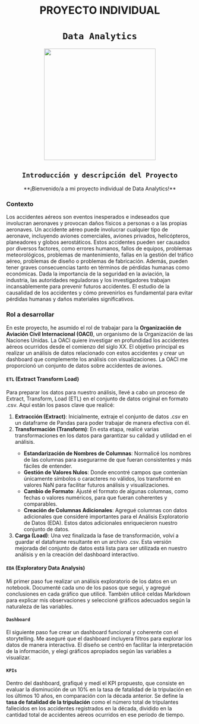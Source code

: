 # <h1 align=center> **PROYECTO INDIVIDUAL** </h1>
# <h1 align=center>**`Data Analytics`**</h1>
<p align="center">
<img src=""  height=300>
</p>

## <h2 align=center>**`Introducción y descripción del Proyecto`**</h2>

<p align="center">**¡Bienvenido/a a mi proyecto individual de Data Analytics!**</p>

### **Contexto**

Los accidentes aéreos son eventos inesperados e indeseados que involucran aeronaves y provocan daños físicos a personas o a las propias aeronaves. Un accidente aéreo puede involucrar cualquier tipo de aeronave, incluyendo aviones comerciales, aviones privados, helicópteros, planeadores y globos aerostáticos.
Estos accidentes pueden ser causados por diversos factores, como errores humanos, fallos de equipos, problemas meteorológicos, problemas de mantenimiento, fallas en la gestión del tráfico aéreo, problemas de diseño o problemas de fabricación. Además, pueden tener graves consecuencias tanto en términos de pérdidas humanas como económicas.
Dada la importancia de la seguridad en la aviación, la industria, las autoridades reguladoras y los investigadores trabajan incansablemente para prevenir futuros accidentes. El estudio de la causalidad de los accidentes y cómo prevenirlos es fundamental para evitar pérdidas humanas y daños materiales significativos.

### **Rol a desarrollar**

En este proyecto, he asumido el rol de trabajar para la **Organización de Aviación Civil Internacional (OACI)**, un organismo de la Organización de las Naciones Unidas. La OACI quiere investigar en profundidad los accidentes aéreos ocurridos desde el comienzo del siglo XX. El objetivo principal es realizar un análisis de datos relacionado con estos accidentes y crear un dashboard que complemente los análisis con visualizaciones.
La OACI me proporcionó un conjunto de datos sobre accidentes de aviones.

#### `ETL` (Extract Transform Load)

Para preparar los datos para nuestro análisis, llevé a cabo un proceso de Extract, Transform, Load (ETL) en el conjunto de datos original en formato .csv. Aquí están los pasos clave que realicé:

<ol>
    <li><strong>Extracción (Extract)</strong>: Inicialmente, extraje el conjunto de datos .csv en un dataframe de Pandas para poder trabajar de manera efectiva con él.</li>
    <li><strong>Transformación (Transform)</strong>: En esta etapa, realicé varias transformaciones en los datos para garantizar su calidad y utilidad en el análisis.</li>
    <ul>
        <li><strong>Estandarización de Nombres de Columnas</strong>: Normalicé los nombres de las columnas para asegurarme de que fueran consistentes y más fáciles de entender.</li>
        <li><strong>Gestión de Valores Nulos</strong>: Donde encontré campos que contenían únicamente símbolos o caracteres no válidos, los transformé en valores NaN para facilitar futuros análisis y visualizaciones.</li>
        <li><strong>Cambio de Formato</strong>: Ajusté el formato de algunas columnas, como fechas o valores numéricos, para que fueran coherentes y comparables.</li>
        <li><strong>Creación de Columnas Adicionales</strong>: Agregué columnas con datos adicionales que consideré importantes para el Análisis Exploratorio de Datos (EDA). Estos datos adicionales enriquecieron nuestro conjunto de datos.</li>
    </ul>
    <li><strong>Carga (Load)</strong>: Una vez finalizada la fase de transformación, volví a guardar el dataframe resultante en un archivo .csv. Esta versión mejorada del conjunto de datos está lista para ser utilizada en nuestro análisis y en la creación del dashboard interactivo.</li>
</ol>

#### `EDA` (Exploratory Data Analysis)

Mi primer paso fue realizar un análisis exploratorio de los datos en un notebook. Documenté cada uno de los pasos que seguí, y agregué conclusiones en cada gráfico que utilicé. También utilicé celdas Markdown para explicar mis observaciones y seleccioné gráficos adecuados según la naturaleza de las variables.

#### `Dashboard`

El siguiente paso fue crear un dashboard funcional y coherente con el storytelling. Me aseguré que el dashboard incluyera filtros para explorar los datos de manera interactiva. El diseño se centró en facilitar la interpretación de la información, y elegí gráficos apropiados según las variables a visualizar.

#### `KPIs`

Dentro del dashboard, grafiqué y medí el KPI propuesto, que consiste en evaluar la disminución de un 10% en la tasa de fatalidad de la tripulación en los últimos 10 años, en comparación con la década anterior. Se define la **tasa de fatalidad de la tripulación** como el número total de tripulantes fallecidos en los accidentes registrados en la década, dividido en la cantidad total de accidentes aéreos ocurridos en ese período de tiempo.
